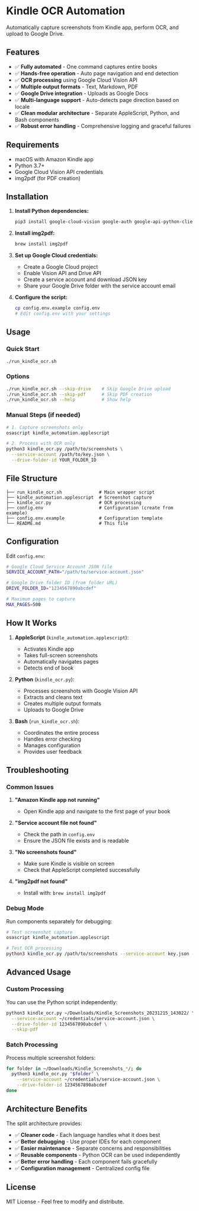# Kindle OCR Automation

Automatically capture screenshots from Kindle app, perform OCR, and upload to Google Drive.

## Features

- ✅ **Fully automated** - One command captures entire books
- ✅ **Hands-free operation** - Auto page navigation and end detection
- ✅ **OCR processing** using Google Cloud Vision API
- ✅ **Multiple output formats** - Text, Markdown, PDF
- ✅ **Google Drive integration** - Uploads as Google Docs
- ✅ **Multi-language support** - Auto-detects page direction based on locale
- ✅ **Clean modular architecture** - Separate AppleScript, Python, and Bash components
- ✅ **Robust error handling** - Comprehensive logging and graceful failures

## Requirements

- macOS with Amazon Kindle app
- Python 3.7+
- Google Cloud Vision API credentials
- img2pdf (for PDF creation)

## Installation

1. **Install Python dependencies:**
   ```bash
   pip3 install google-cloud-vision google-auth google-api-python-client markdown-it-py
   ```

2. **Install img2pdf:**
   ```bash
   brew install img2pdf
   ```

3. **Set up Google Cloud credentials:**
   - Create a Google Cloud project
   - Enable Vision API and Drive API
   - Create a service account and download JSON key
   - Share your Google Drive folder with the service account email

4. **Configure the script:**
   ```bash
   cp config.env.example config.env
   # Edit config.env with your settings
   ```

## Usage

### Quick Start
```bash
./run_kindle_ocr.sh
```

### Options
```bash
./run_kindle_ocr.sh --skip-drive    # Skip Google Drive upload
./run_kindle_ocr.sh --skip-pdf      # Skip PDF creation
./run_kindle_ocr.sh --help          # Show help
```

### Manual Steps (if needed)
```bash
# 1. Capture screenshots only
osascript kindle_automation.applescript

# 2. Process with OCR only
python3 kindle_ocr.py /path/to/screenshots \
  --service-account /path/to/key.json \
  --drive-folder-id YOUR_FOLDER_ID
```

## File Structure

```
├── run_kindle_ocr.sh              # Main wrapper script
├── kindle_automation.applescript  # Screenshot capture
├── kindle_ocr.py                  # OCR processing
├── config.env                     # Configuration (create from example)
├── config.env.example             # Configuration template
└── README.md                      # This file
```

## Configuration

Edit `config.env`:

```bash
# Google Cloud Service Account JSON file
SERVICE_ACCOUNT_PATH="/path/to/service-account.json"

# Google Drive folder ID (from folder URL)
DRIVE_FOLDER_ID="1234567890abcdef"

# Maximum pages to capture
MAX_PAGES=500
```

## How It Works

1. **AppleScript** (`kindle_automation.applescript`):
   - Activates Kindle app
   - Takes full-screen screenshots
   - Automatically navigates pages
   - Detects end of book

2. **Python** (`kindle_ocr.py`):
   - Processes screenshots with Google Vision API
   - Extracts and cleans text
   - Creates multiple output formats
   - Uploads to Google Drive

3. **Bash** (`run_kindle_ocr.sh`):
   - Coordinates the entire process
   - Handles error checking
   - Manages configuration
   - Provides user feedback

## Troubleshooting

### Common Issues

1. **"Amazon Kindle app not running"**
   - Open Kindle app and navigate to the first page of your book

2. **"Service account file not found"**
   - Check the path in `config.env`
   - Ensure the JSON file exists and is readable

3. **"No screenshots found"**
   - Make sure Kindle is visible on screen
   - Check that AppleScript completed successfully

4. **"img2pdf not found"**
   - Install with: `brew install img2pdf`

### Debug Mode

Run components separately for debugging:

```bash
# Test screenshot capture
osascript kindle_automation.applescript

# Test OCR processing
python3 kindle_ocr.py /path/to/screenshots --service-account key.json --drive-folder-id ID --skip-drive
```

## Advanced Usage

### Custom Processing

You can use the Python script independently:

```bash
python3 kindle_ocr.py ~/Downloads/Kindle_Screenshots_20231215_143022/ \
  --service-account ~/credentials/service-account.json \
  --drive-folder-id 1234567890abcdef \
  --skip-pdf
```

### Batch Processing

Process multiple screenshot folders:

```bash
for folder in ~/Downloads/Kindle_Screenshots_*/; do
  python3 kindle_ocr.py "$folder" \
    --service-account ~/credentials/service-account.json \
    --drive-folder-id 1234567890abcdef
done
```

## Architecture Benefits

The split architecture provides:

- ✅ **Cleaner code** - Each language handles what it does best
- ✅ **Better debugging** - Use proper IDEs for each component
- ✅ **Easier maintenance** - Separate concerns and responsibilities
- ✅ **Reusable components** - Python OCR can be used independently
- ✅ **Better error handling** - Each component fails gracefully
- ✅ **Configuration management** - Centralized config file

## License

MIT License - Feel free to modify and distribute.